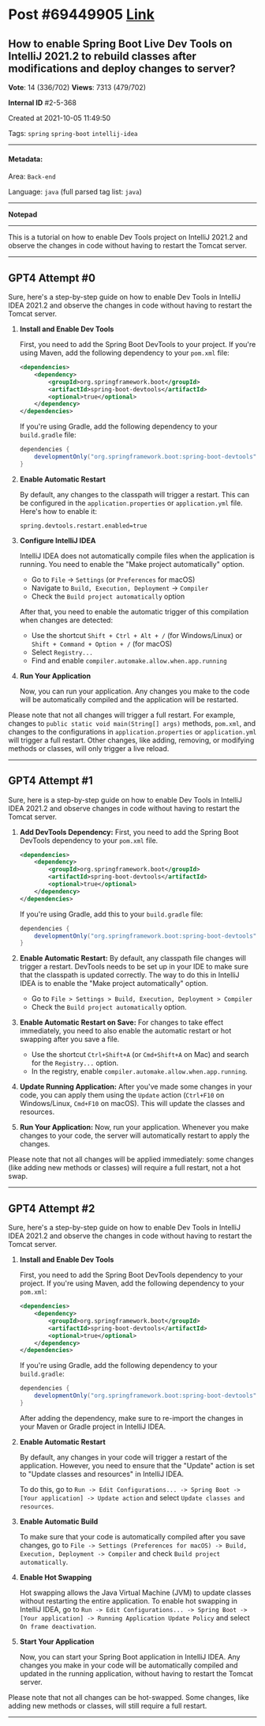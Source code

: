
# Post \#69449905 [Link](https://stackoverflow.com/questions/69449905/)

## How to enable Spring Boot Live Dev Tools on IntelliJ 2021.2 to rebuild classes after modifications and deploy changes to server?

**Vote**: 14 (336/702) **Views**: 7313 (479/702) 

**Internal ID** \#2-5-368

Created at 2021-10-05 11:49:50

Tags: `spring` `spring-boot` `intellij-idea`

----------

#### Metadata:

Area: `Back-end`

Language: `java` (full parsed tag list: `java`)

----------

**Notepad**


----------

This is a tutorial on how to enable Dev Tools project on IntelliJ 2021.2 and observe the changes in code without having to restart the Tomcat server.


----------
        
## GPT4 Attempt \#0

Sure, here's a step-by-step guide on how to enable Dev Tools in IntelliJ IDEA 2021.2 and observe the changes in code without having to restart the Tomcat server.

1. **Install and Enable Dev Tools**

   First, you need to add the Spring Boot DevTools to your project. If you're using Maven, add the following dependency to your `pom.xml` file:

   ```xml
   <dependencies>
       <dependency>
           <groupId>org.springframework.boot</groupId>
           <artifactId>spring-boot-devtools</artifactId>
           <optional>true</optional>
       </dependency>
   </dependencies>
   ```

   If you're using Gradle, add the following dependency to your `build.gradle` file:

   ```groovy
   dependencies {
       developmentOnly("org.springframework.boot:spring-boot-devtools")
   }
   ```

2. **Enable Automatic Restart**

   By default, any changes to the classpath will trigger a restart. This can be configured in the `application.properties` or `application.yml` file. Here's how to enable it:

   ```properties
   spring.devtools.restart.enabled=true
   ```

3. **Configure IntelliJ IDEA**

   IntelliJ IDEA does not automatically compile files when the application is running. You need to enable the "Make project automatically" option.

   - Go to `File` -> `Settings` (or `Preferences` for macOS)
   - Navigate to `Build, Execution, Deployment` -> `Compiler`
   - Check the `Build project automatically` option

   After that, you need to enable the automatic trigger of this compilation when changes are detected:

   - Use the shortcut `Shift + Ctrl + Alt + /` (for Windows/Linux) or `Shift + Command + Option + /` (for macOS)
   - Select `Registry...`
   - Find and enable `compiler.automake.allow.when.app.running`

4. **Run Your Application**

   Now, you can run your application. Any changes you make to the code will be automatically compiled and the application will be restarted.

Please note that not all changes will trigger a full restart. For example, changes to `public static void main(String[] args)` methods, `pom.xml`, and changes to the configurations in `application.properties` or `application.yml` will trigger a full restart. Other changes, like adding, removing, or modifying methods or classes, will only trigger a live reload.

--------

## GPT4 Attempt \#1

Sure, here is a step-by-step guide on how to enable Dev Tools in IntelliJ IDEA 2021.2 and observe changes in code without having to restart the Tomcat server.

1. **Add DevTools Dependency:**
   First, you need to add the Spring Boot DevTools dependency to your `pom.xml` file.

   ```xml
   <dependencies>
       <dependency>
           <groupId>org.springframework.boot</groupId>
           <artifactId>spring-boot-devtools</artifactId>
           <optional>true</optional>
       </dependency>
   </dependencies>
   ```

   If you're using Gradle, add this to your `build.gradle` file:

   ```groovy
   dependencies {
       developmentOnly("org.springframework.boot:spring-boot-devtools")
   }
   ```

2. **Enable Automatic Restart:**
   By default, any classpath file changes will trigger a restart. DevTools needs to be set up in your IDE to make sure that the classpath is updated correctly. The way to do this in IntelliJ IDEA is to enable the "Make project automatically" option.

   - Go to `File > Settings > Build, Execution, Deployment > Compiler`
   - Check the `Build project automatically` option.

3. **Enable Automatic Restart on Save:**
   For changes to take effect immediately, you need to also enable the automatic restart or hot swapping after you save a file.

   - Use the shortcut `Ctrl+Shift+A` (or `Cmd+Shift+A` on Mac) and search for the `Registry...` option.
   - In the registry, enable `compiler.automake.allow.when.app.running`.

4. **Update Running Application:**
   After you've made some changes in your code, you can apply them using the `Update` action (`Ctrl+F10` on Windows/Linux, `Cmd+F10` on macOS). This will update the classes and resources.

5. **Run Your Application:**
   Now, run your application. Whenever you make changes to your code, the server will automatically restart to apply the changes.

Please note that not all changes will be applied immediately: some changes (like adding new methods or classes) will require a full restart, not a hot swap.

--------

## GPT4 Attempt \#2

Sure, here's a step-by-step guide on how to enable Dev Tools in IntelliJ IDEA 2021.2 and observe the changes in code without having to restart the Tomcat server.

1. **Install and Enable Dev Tools**

   First, you need to add the Spring Boot DevTools dependency to your project. If you're using Maven, add the following dependency to your `pom.xml`:

   ```xml
   <dependencies>
       <dependency>
           <groupId>org.springframework.boot</groupId>
           <artifactId>spring-boot-devtools</artifactId>
           <optional>true</optional>
       </dependency>
   </dependencies>
   ```

   If you're using Gradle, add the following dependency to your `build.gradle`:

   ```groovy
   dependencies {
       developmentOnly("org.springframework.boot:spring-boot-devtools")
   }
   ```

   After adding the dependency, make sure to re-import the changes in your Maven or Gradle project in IntelliJ IDEA.

2. **Enable Automatic Restart**

   By default, any changes in your code will trigger a restart of the application. However, you need to ensure that the "Update" action is set to "Update classes and resources" in IntelliJ IDEA.

   To do this, go to `Run -> Edit Configurations... -> Spring Boot -> [Your application] -> Update action` and select `Update classes and resources`.

3. **Enable Automatic Build**

   To make sure that your code is automatically compiled after you save changes, go to `File -> Settings (Preferences for macOS) -> Build, Execution, Deployment -> Compiler` and check `Build project automatically`.

4. **Enable Hot Swapping**

   Hot swapping allows the Java Virtual Machine (JVM) to update classes without restarting the entire application. To enable hot swapping in IntelliJ IDEA, go to `Run -> Edit Configurations... -> Spring Boot -> [Your application] -> Running Application Update Policy` and select `On frame deactivation`.

5. **Start Your Application**

   Now, you can start your Spring Boot application in IntelliJ IDEA. Any changes you make in your code will be automatically compiled and updated in the running application, without having to restart the Tomcat server.

Please note that not all changes can be hot-swapped. Some changes, like adding new methods or classes, will still require a full restart.

--------
